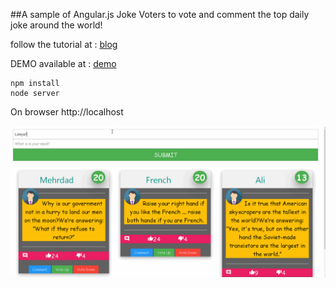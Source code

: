 ##A sample of Angular.js Joke Voters to vote and comment the top daily joke around the world!

follow the tutorial at : [blog](http://angulartutorials.blogspot.com)

DEMO available at :  [demo](https://jokevoter.herokuapp.com/)
```
npm install
node server
```
On browser http://localhost

![image](record.gif)
